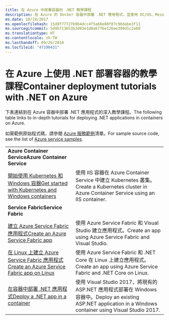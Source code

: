 ```yaml
---
title: 在 Azure 中部署容器的 .NET 教學課程
description: 在 Azure 的 Docker 容器中部署 .NET 應用程式，並使用 DC/OS、Mesos 或 Kubernetes 調整其大小。
ms.date: 10/19/2017
ms.openlocfilehash: 15d8f77727b9b4dcc4f5a66e80f07c98dabe3f11
ms.sourcegitcommit: 5d9b713653b3d03e1d0a67f6e126ee399d1c2a60
ms.translationtype: HT
ms.contentlocale: zh-TW
ms.lasthandoff: 09/26/2018
ms.locfileid: "47190431"
---
```

# <a name="container-deployment-tutorials-with-net-on-azure"></a><span data-ttu-id="fb062-103">在 Azure 上使用 .NET 部署容器的教學課程</span><span class="sxs-lookup"><span data-stu-id="fb062-103">Container deployment tutorials with .NET on Azure</span></span>

<span data-ttu-id="fb062-104">下表連結到在 Azure 容器中部署 .NET 應用程式的深入教學課程。</span><span class="sxs-lookup"><span data-stu-id="fb062-104">The following table links to in-depth tutorials for deploying .NET applications in containers on Azure.</span></span>

<span data-ttu-id="fb062-105">如需範例原始程式碼，請參閱 [Azure 服務範例](https://azure.microsoft.com/resources/samples/?platform=dotnet)清單。</span><span class="sxs-lookup"><span data-stu-id="fb062-105">For sample source code, see the list of [Azure service samples](https://azure.microsoft.com/resources/samples/?platform=dotnet).</span></span>

| | |
|---|---|
| <span data-ttu-id="fb062-106">**Azure Container Service**</span><span class="sxs-lookup"><span data-stu-id="fb062-106">**Azure Container Service**</span></span> ||
| <span data-ttu-id="fb062-107">[開始使用 Kubernetes 和 Windows 容器][1]</span><span class="sxs-lookup"><span data-stu-id="fb062-107">[Get started with Kubernetes and Windows containers][1]</span></span> | <span data-ttu-id="fb062-108">使用 IIS 容器在 Azure Container Service 中建立 Kubernetes 叢集。</span><span class="sxs-lookup"><span data-stu-id="fb062-108">Create a Kubernetes cluster in Azure Container Service using an IIS container.</span></span>
|<span data-ttu-id="fb062-109">**Service Fabric**</span><span class="sxs-lookup"><span data-stu-id="fb062-109">**Service Fabric**</span></span>| |
| <span data-ttu-id="fb062-110">[建立 Azure Service Fabric 應用程式][2]</span><span class="sxs-lookup"><span data-stu-id="fb062-110">[Create an Azure Service Fabric app][2]</span></span> | <span data-ttu-id="fb062-111">使用 Azure Service Fabric 和 Visual Studio 建立應用程式。</span><span class="sxs-lookup"><span data-stu-id="fb062-111">Create an app using Azure Service Fabric and Visual Studio.</span></span> | 
| <span data-ttu-id="fb062-112">[在 Linux 上建立 Azure Service Fabric 應用程式][3]</span><span class="sxs-lookup"><span data-stu-id="fb062-112">[Create an Azure Service Fabric app on Linux][3]</span></span> | <span data-ttu-id="fb062-113">使用 Azure Service Fabric 和 .NET Core 在 Linux 上建立應用程式。</span><span class="sxs-lookup"><span data-stu-id="fb062-113">Create an  app using Azure Service Fabric and .NET Core on Linux.</span></span> | 
| <span data-ttu-id="fb062-114">[在容器中部署 .NET 應用程式][4]</span><span class="sxs-lookup"><span data-stu-id="fb062-114">[Deploy a .NET app in a container][4]</span></span> | <span data-ttu-id="fb062-115">使用 Visual Studio 2017，將現有的 ASP.NET 應用程式部署在 Windows 容器中。</span><span class="sxs-lookup"><span data-stu-id="fb062-115">Deploy an existing ASP.NET application in a Windows container using Visual Studio 2017.</span></span>  |

[1]: /azure/container-service/container-service-kubernetes-windows-walkthrough
[2]: /azure/service-fabric/service-fabric-create-your-first-application-in-visual-studio
[3]: /azure/service-fabric/service-fabric-get-started-containers
[4]: /azure/service-fabric/service-fabric-host-app-in-a-container
